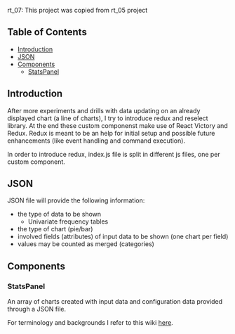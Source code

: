 rt_07: This project was copied from rt_05 project

## Table of Contents

- [Introduction](#Introduction)
- [JSON](#JSON)
- [Components](#Components)
  - [StatsPanel](#StatsPanel)

## Introduction

After more experiments and drills with data updating on an already displayed chart (a line of charts), I try to introduce redux and reselect library.
At the end these custom componenst make use of React Victory and Redux. 
Redux is meant to be an help for initial setup and possible future enhancements (like event handling and command execution).

In order to introduce redux, index.js file is split in different js files, one per custom component.

## JSON

JSON file will provide the following information:
- the type of data to be shown 
  - Univariate frequency tables
- the type of chart (pie/bar)
- involved fields (attributes) of input data to be shown (one chart per field)
- values may be counted as merged (categories)

## Components

### StatsPanel

An array of charts created with input data and configuration data provided through a JSON file.

For terminology and backgrounds I refer to this wiki [here](https://en.wikipedia.org/wiki/Frequency_distribution).

